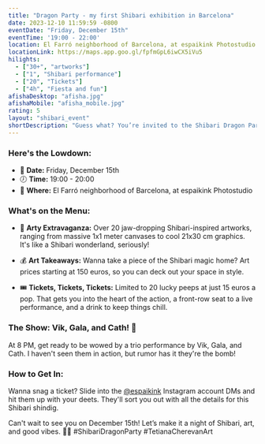 ```yaml
---
title: "Dragon Party - my first Shibari exhibition in Barcelona"
date: 2023-12-10 11:59:59 -0800
eventDate: "Friday, December 15th"
eventTime: '19:00 - 22:00'
location: El Farró neighborhood of Barcelona, at espaikink Photostudio
locationLink: https://maps.app.goo.gl/fpfmGpL6iwCX5iVu5
hilights: 
  - ["30+", "artworks"]
  - ["1", "Shibari performance"]
  - ["20", "Tickets"]
  - ["4h", "Fiesta and fun"]
afishaDesktop: "afisha.jpg"
afishaMobile: "afisha_mobile.jpg"
rating: 5
layout: "shibari_event"
shortDescription: "Guess what? You’re invited to the Shibari Dragon Party Exhibition on December 15th! Get ready for a wild ride into the enchanting world of Shibari, curated by yours truly, Tetiana Cherevan."
---
```


### Here's the Lowdown:

- 📆 **Date:** Friday, December 15th  
- 🕖 **Time:** 19:00 - 20:00  
- 📍 **Where:** El Farró neighborhood of Barcelona, at espaikink Photostudio

### What's on the Menu:

- 🎨 **Arty Extravaganza:** Over 20 jaw-dropping Shibari-inspired artworks, ranging from massive 1x1 meter canvases to cool 21x30 cm graphics. It's like a Shibari wonderland, seriously!

- 💰 **Art Takeaways:** Wanna take a piece of the Shibari magic home? Art prices starting at 150 euros, so you can deck out your space in style.

- 🎟️ **Tickets, Tickets, Tickets:** Limited to 20 lucky peeps at just 15 euros a pop. That gets you into the heart of the action, a front-row seat to a live performance, and a drink to keep things chill.

### The Show: Vik, Gala, and Cath! 🌟

At 8 PM, get ready to be wowed by a trio performance by Vik, Gala, and Cath. I haven't seen them in action, but rumor has it they're the bomb!

### How to Get In:

Wanna snag a ticket? Slide into the [@espaikink](https://www.instagram.com/espaikink/) Instagram account DMs and hit them up with your deets. They'll sort you out with all the details for this Shibari shindig.

Can't wait to see you on December 15th! Let’s make it a night of Shibari, art, and good vibes. 🚀✨ #ShibariDragonParty #TetianaCherevanArt
